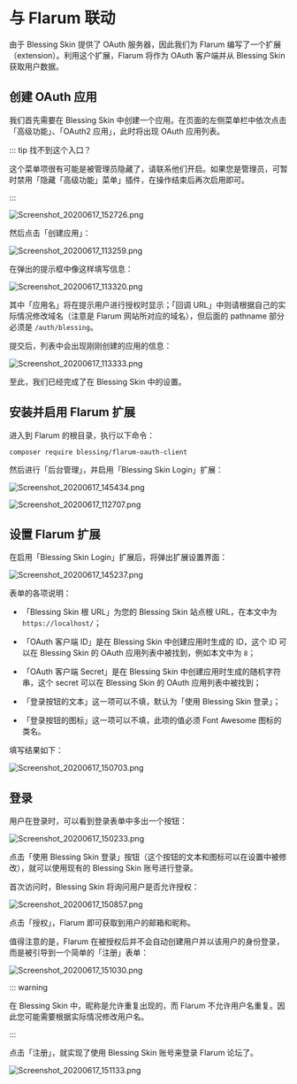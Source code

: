 # 与 Flarum 联动

由于 Blessing Skin 提供了 OAuth 服务器，因此我们为 Flarum 编写了一个扩展（extension）。利用这个扩展，Flarum 将作为 OAuth 客户端并从 Blessing Skin 获取用户数据。

## 创建 OAuth 应用

我们首先需要在 Blessing Skin 中创建一个应用。在页面的左侧菜单栏中依次点击「高级功能」、「OAuth2 应用」，此时将出现 OAuth 应用列表。

::: tip 找不到这个入口？

这个菜单项很有可能是被管理员隐藏了，请联系他们开启。如果您是管理员，可暂时禁用「隐藏「高级功能」菜单」插件，在操作结束后再次启用即可。

:::

![Screenshot_20200617_152726.png](https://i.loli.net/2020/06/17/k3PphunZx1I9Hfa.png)

然后点击「创建应用」：

![Screenshot_20200617_113259.png](https://i.loli.net/2020/06/17/TlPN2KuJOfyzWVt.png)

在弹出的提示框中像这样填写信息：

![Screenshot_20200617_113320.png](https://i.loli.net/2020/06/17/KeInt6zGWojiApr.png)

其中「应用名」将在提示用户进行授权时显示；「回调 URL」中则请根据自己的实际情况修改域名（注意是 Flarum 网站所对应的域名），但后面的 pathname 部分必须是 `/auth/blessing`。

提交后，列表中会出现刚刚创建的应用的信息：

![Screenshot_20200617_113333.png](https://i.loli.net/2020/06/17/AkultyVjJZGqUHz.png)

至此，我们已经完成了在 Blessing Skin 中的设置。

## 安装并启用 Flarum 扩展

进入到 Flarum 的根目录，执行以下命令：

```shell
composer require blessing/flarum-oauth-client
```

然后进行「后台管理」，并启用「Blessing Skin Login」扩展：

![Screenshot_20200617_145434.png](https://i.loli.net/2020/06/17/uSA1FMfmwTdyxPV.png)

![Screenshot_20200617_112707.png](https://i.loli.net/2020/06/17/ZQ21YfOyR4Kopbz.png)

## 设置 Flarum 扩展

在启用「Blessing Skin Login」扩展后，将弹出扩展设置界面：

![Screenshot_20200617_145237.png](https://i.loli.net/2020/06/17/BDyscNdMGASV5gn.png)

表单的各项说明：

- 「Blessing Skin 根 URL」为您的 Blessing Skin 站点根 URL，在本文中为 `https://localhost/`；

- 「OAuth 客户端 ID」是在 Blessing Skin 中创建应用时生成的 ID，这个 ID 可以在 Blessing Skin 的 OAuth 应用列表中被找到，例如本文中为 `8`；

- 「OAuth 客户端 Secret」是在 Blessing Skin 中创建应用时生成的随机字符串，这个 secret 可以在 Blessing Skin 的 OAuth 应用列表中被找到；

- 「登录按钮的文本」这一项可以不填，默认为「使用 Blessing Skin 登录」；

- 「登录按钮的图标」这一项可以不填，此项的值必须 Font Awesome 图标的类名。

填写结果如下：

![Screenshot_20200617_150703.png](https://i.loli.net/2020/06/17/BqYxlytQVSLdi63.png)

## 登录

用户在登录时，可以看到登录表单中多出一个按钮：

![Screenshot_20200617_150233.png](https://i.loli.net/2020/06/17/xSLEFZmjPedvGVM.png)

点击「使用 Blessing Skin 登录」按钮（这个按钮的文本和图标可以在设置中被修改），就可以使用现有的 Blessing Skin 账号进行登录。

首次访问时，Blessing Skin 将询问用户是否允许授权：

![Screenshot_20200617_150857.png](https://i.loli.net/2020/06/17/ZXPt8oBG7JI9cnQ.png)

点击「授权」，Flarum 即可获取到用户的邮箱和昵称。

值得注意的是，Flarum 在被授权后并不会自动创建用户并以该用户的身份登录，而是被引导到一个简单的「注册」表单：

![Screenshot_20200617_151030.png](https://i.loli.net/2020/06/17/QiGYojwRWPrxIgf.png)

::: warning

在 Blessing Skin 中，昵称是允许重复出现的，而 Flarum 不允许用户名重复。因此您可能需要根据实际情况修改用户名。

:::

点击「注册」，就实现了使用 Blessing Skin 账号来登录 Flarum 论坛了。

![Screenshot_20200617_151133.png](https://i.loli.net/2020/06/17/XP3awvGK5YFkqeH.png)

